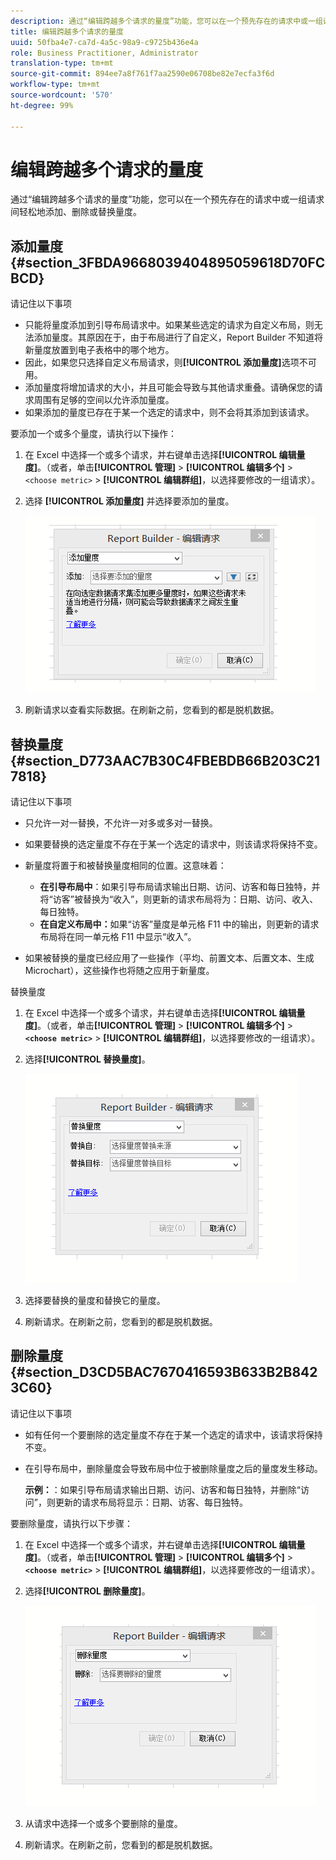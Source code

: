 ```yaml
---
description: 通过“编辑跨越多个请求的量度”功能，您可以在一个预先存在的请求中或一组请求间轻松地添加、删除或替换量度。
title: 编辑跨越多个请求的量度
uuid: 50fba4e7-ca7d-4a5c-98a9-c9725b436e4a
role: Business Practitioner, Administrator
translation-type: tm+mt
source-git-commit: 894ee7a8f761f7aa2590e06708be82e7ecfa3f6d
workflow-type: tm+mt
source-wordcount: '570'
ht-degree: 99%

---
```



# 编辑跨越多个请求的量度

通过“编辑跨越多个请求的量度”功能，您可以在一个预先存在的请求中或一组请求间轻松地添加、删除或替换量度。

## 添加量度 {#section_3FBDA9668039404895059618D70FCBCD}

请记住以下事项

* 只能将量度添加到引导布局请求中。如果某些选定的请求为自定义布局，则无法添加量度。其原因在于，由于布局进行了自定义，Report Builder 不知道将新量度放置到电子表格中的哪个地方。
* 因此，如果您只选择自定义布局请求，则&#x200B;**[!UICONTROL 添加量度]**&#x200B;选项不可用。
* 添加量度将增加请求的大小，并且可能会导致与其他请求重叠。请确保您的请求周围有足够的空间以允许添加量度。
* 如果添加的量度已存在于某一个选定的请求中，则不会将其添加到该请求。

要添加一个或多个量度，请执行以下操作：

1. 在 Excel 中选择一个或多个请求，并右键单击选择&#x200B;**[!UICONTROL 编辑量度]**。（或者，单击&#x200B;**[!UICONTROL 管理]** > **[!UICONTROL 编辑多个]** > `<choose metric>` > **[!UICONTROL 编辑群组]**，以选择要修改的一组请求）。
1. 选择 **[!UICONTROL 添加量度]** 并选择要添加的量度。

   ![](assets/add_metric.png)

1. 刷新请求以查看实际数据。在刷新之前，您看到的都是脱机数据。

## 替换量度 {#section_D773AAC7B30C4FBEBDB66B203C217818}

请记住以下事项

* 只允许一对一替换，不允许一对多或多对一替换。
* 如果要替换的选定量度不存在于某一个选定的请求中，则该请求将保持不变。
* 新量度将置于和被替换量度相同的位置。这意味着：

   * **在引导布局中**：如果引导布局请求输出日期、访问、访客和每日独特，并将“访客”被替换为“收入”，则更新的请求布局将为：日期、访问、收入、每日独特。
   * **在自定义布局中：**&#x200B;如果“访客”量度是单元格 F11 中的输出，则更新的请求布局将在同一单元格 F11 中显示“收入”。

* 如果被替换的量度已经应用了一些操作（平均、前置文本、后置文本、生成 Microchart），这些操作也将随之应用于新量度。

替换量度

1. 在 Excel 中选择一个或多个请求，并右键单击选择&#x200B;**[!UICONTROL 编辑量度]**。（或者，单击&#x200B;**[!UICONTROL 管理]** > **[!UICONTROL 编辑多个]** > **`<choose metric>`** > **[!UICONTROL 编辑群组]**，以选择要修改的一组请求）。

1. 选择&#x200B;**[!UICONTROL 替换量度]**。

   ![](assets/replace_metric.png)

1. 选择要替换的量度和替换它的量度。
1. 刷新请求。在刷新之前，您看到的都是脱机数据。

## 删除量度 {#section_D3CD5BAC7670416593B633B2B8423C60}

请记住以下事项

* 如有任何一个要删除的选定量度不存在于某一个选定的请求中，该请求将保持不变。
* 在引导布局中，删除量度会导致布局中位于被删除量度之后的量度发生移动。

   **示例：**：如果引导布局请求输出日期、访问、访客和每日独特，并删除“访问”，则更新的请求布局将显示：日期、访客、每日独特。

要删除量度，请执行以下步骤：

1. 在 Excel 中选择一个或多个请求，并右键单击选择&#x200B;**[!UICONTROL 编辑量度]**。（或者，单击&#x200B;**[!UICONTROL 管理]** > **[!UICONTROL 编辑多个]** > **`<choose metric>`** > **[!UICONTROL 编辑群组]**，以选择要修改的一组请求）。

1. 选择&#x200B;**[!UICONTROL 删除量度]**。

   ![](assets/remove_metric.png)

1. 从请求中选择一个或多个要删除的量度。
1. 刷新请求。在刷新之前，您看到的都是脱机数据。

